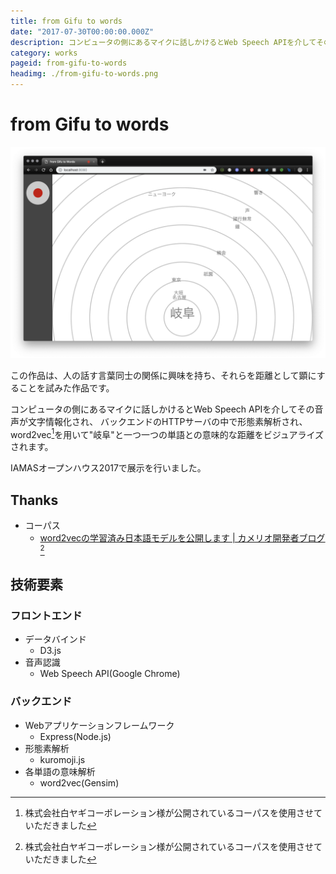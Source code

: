 ```yaml
---
title: from Gifu to words
date: "2017-07-30T00:00:00.000Z"
description: コンピュータの側にあるマイクに話しかけるとWeb Speech APIを介してその音声が文字情報化され、バックエンドのHTTPサーバの中で形態素解析され、word2vecライブラリを用いて"岐阜"と一つ一つの単語との意味的な距離をビジュアライズする。IAMASオープンハウス2017で展示を行った。
category: works
pageid: from-gifu-to-words
headimg: ./from-gifu-to-words.png
---
```


# from Gifu to words

![from Gifu to words](./from-gifu-to-words.png "from Gifu to words")

この作品は、人の話す言葉同士の関係に興味を持ち、それらを距離として顕にすることを試みた作品です。

コンピュータの側にあるマイクに話しかけるとWeb Speech APIを介してその音声が文字情報化され、
バックエンドのHTTPサーバの中で形態素解析され、
word2vec[^1]を用いて"岐阜"と一つ一つの単語との意味的な距離をビジュアライズされます。

IAMASオープンハウス2017で展示を行いました。

[^1]: 株式会社白ヤギコーポレーション様が公開されているコーパスを使用させていただきました

## Thanks

- コーパス
    - [word2vecの学習済み日本語モデルを公開します | カメリオ開発者ブログ](http://aial.shiroyagi.co.jp/2017/02/japanese-word2vec-model-builder)[^1]

## 技術要素

### フロントエンド
- データバインド
    - D3.js
- 音声認識
    - Web Speech API(Google Chrome)

### バックエンド
- Webアプリケーションフレームワーク
    - Express(Node.js)
- 形態素解析
    - kuromoji.js
- 各単語の意味解析
    - word2vec(Gensim)